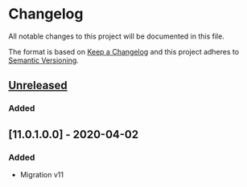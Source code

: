 # Changelog
All notable changes to this project will be documented in this file.

The format is based on [Keep a Changelog](http://keepachangelog.com/en/1.0.0/)
and this project adheres to [Semantic Versioning](http://semver.org/spec/v2.0.0.html).

## [Unreleased]
### Added

## [11.0.1.0.0] - 2020-04-02
### Added
- Migration v11

[Unreleased]: https://github.com/Horanet/payment_paybox/compare/10.0.1.0.1...dev-11.0